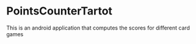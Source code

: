 # PointsCounterTartot
This is an android application that computes the scores for different card games
